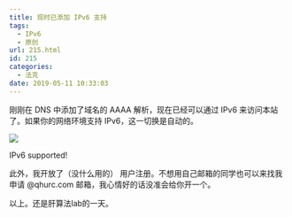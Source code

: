 ```yaml
---
title: 现时已添加 IPv6 支持
tags:
  - IPv6
  - 原创
url: 215.html
id: 215
categories:
  - 法克
date: 2019-05-11 10:33:03
---
```


刚刚在 DNS 中添加了域名的 AAAA 解析，现在已经可以通过 IPv6 来访问本站了。如果你的网络环境支持 IPv6，这一切换是自动的。

![](https://blog.qhurc.com/wp-content/uploads/2019/05/ipv6-1024x391.png)

IPv6 supported!

此外，我开放了（没什么用的） 用户注册。不想用自己邮箱的同学也可以来找我申请 @qhurc.com 邮箱，我心情好的话没准会给你开一个。

以上。还是肝算法lab的一天。